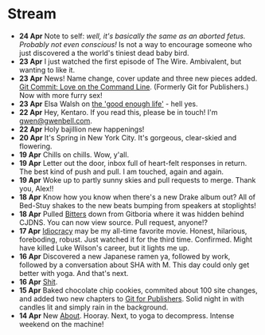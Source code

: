 Stream
======

+ **24 Apr** Note to self: _well, it's basically the same as an aborted fetus. Probably not even conscious!_ Is not a way to encourage someone who just discovered a the world's tiniest dead baby bird.
+ **23 Apr** I just watched the first episode of The Wire. Ambivalent, but wanting to like it.
+ **23 Apr** News! Name change, cover update and three new pieces added. [Git Commit: Love on the Command Line](http://git.gwenbell.com). (Formerly Git for Publishers.) Now with more furry sex!
+ **23 Apr** Elsa Walsh on [the 'good enough life'](http://www.washingtonpost.com/opinions/why-women-should-embrace-a-good-enough-life/2013/04/18/4b2b086c-a5db-11e2-a8e2-5b98cb59187f_print.html) - hell yes.
+ **22 Apr** Hey, Kentaro. If you read this, please be in touch! I'm [gwen@gwenbell.com](mailto:gwen@gwenbell.com).
+ **22 Apr** Holy bajillion new happenings!
+ **20 Apr** It's Spring in New York City. It's gorgeous, clear-skied and flowering.
+ **19 Apr** Chills on chills. Wow, y'all.
+ **19 Apr** Letter out the door, inbox full of heart-felt responses in return. The best kind of push and pull. I am touched, again and again.
+ **19 Apr** Woke up to partly sunny skies and pull requests to merge. Thank you, Alex!!
+ **18 Apr** Know how you know when there's a new Drake album out? All of Bed-Stuy shakes to the new beats bumping from speakers at stoplights!
+ **18 Apr** Pulled [Bitters](https://github.com/gwenbell/gwenbell.com/pulse) down from Gitboria where it was hidden behind CJDNS. You can now view source. Pull request, anyone!?
+ **17 Apr** [Idiocracy](https://www.rottentomatoes.com/m/idiocracy/) may be my all-time favorite movie. Honest, hilarious, foreboding, robust. Just watched it for the third time. Confirmed. Might have killed Luke Wilson's career, but it lights me up.
+ **16 Apr** Discovered a new Japanese ramen ya, followed by work, followed by a conversation about SHA with M. This day could only get better with yoga. And that's next.
+ **16 Apr** [Shit](http://blog.linode.com/2013/04/16/security-incident-update/).
+ **15 Apr** Baked chocolate chip cookies, commited about 100 site changes, and added two new chapters to [Git for Publishers](http://git.gwenbell.com). Solid night in with candles lit and simply rain in the background.
+ **14 Apr** New [About](http://gwenbell.com/about). Hooray. Next, to yoga to decompress. Intense weekend on the machine!